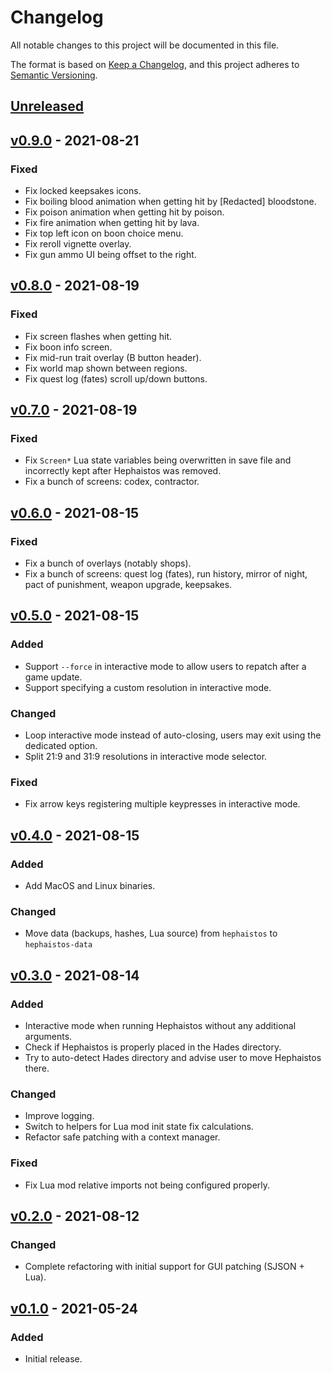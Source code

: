 # Changelog

All notable changes to this project will be documented in this file.

The format is based on [Keep a Changelog](https://keepachangelog.com/en/1.0.0/),
and this project adheres to [Semantic Versioning](https://semver.org/spec/v2.0.0.html).

## [Unreleased]

## [v0.9.0] - 2021-08-21

### Fixed

-   Fix locked keepsakes icons.
-   Fix boiling blood animation when getting hit by [Redacted] bloodstone.
-   Fix poison animation when getting hit by poison.
-   Fix fire animation when getting hit by lava.
-   Fix top left icon on boon choice menu.
-   Fix reroll vignette overlay.
-   Fix gun ammo UI being offset to the right.

## [v0.8.0] - 2021-08-19

### Fixed

-   Fix screen flashes when getting hit.
-   Fix boon info screen.
-   Fix mid-run trait overlay (B button header).
-   Fix world map shown between regions.
-   Fix quest log (fates) scroll up/down buttons.

## [v0.7.0] - 2021-08-19

### Fixed

-   Fix `Screen*` Lua state variables being overwritten in save file and incorrectly kept after Hephaistos was removed.
-   Fix a bunch of screens: codex, contractor.

## [v0.6.0] - 2021-08-15

### Fixed

-   Fix a bunch of overlays (notably shops).
-   Fix a bunch of screens: quest log (fates), run history, mirror of night, pact of punishment, weapon upgrade, keepsakes.

## [v0.5.0] - 2021-08-15

### Added

-   Support `--force` in interactive mode to allow users to repatch after a game update.
-   Support specifying a custom resolution in interactive mode.

### Changed

-   Loop interactive mode instead of auto-closing, users may exit using the dedicated option.
-   Split 21:9 and 31:9 resolutions in interactive mode selector.

### Fixed

-   Fix arrow keys registering multiple keypresses in interactive mode.

## [v0.4.0] - 2021-08-15

### Added

-   Add MacOS and Linux binaries.

### Changed

-   Move data (backups, hashes, Lua source) from `hephaistos` to `hephaistos-data`

## [v0.3.0] - 2021-08-14

### Added

-   Interactive mode when running Hephaistos without any additional arguments.
-   Check if Hephaistos is properly placed in the Hades directory.
-   Try to auto-detect Hades directory and advise user to move Hephaistos there.

### Changed

-   Improve logging.
-   Switch to helpers for Lua mod init state fix calculations.
-   Refactor safe patching with a context manager.

### Fixed

-   Fix Lua mod relative imports not being configured properly.

## [v0.2.0] - 2021-08-12

### Changed

-   Complete refactoring with initial support for GUI patching (SJSON + Lua).

## [v0.1.0] - 2021-05-24

### Added

-   Initial release.

[Unreleased]: https://github.com/nbusseneau/hephaistos/compare/v0.9.0...HEAD

[v0.9.0]: https://github.com/nbusseneau/hephaistos/compare/v0.8.0...v0.9.0

[v0.8.0]: https://github.com/nbusseneau/hephaistos/compare/v0.7.0...v0.8.0

[v0.7.0]: https://github.com/nbusseneau/hephaistos/compare/v0.6.0...v0.7.0

[v0.6.0]: https://github.com/nbusseneau/hephaistos/compare/v0.5.0...v0.6.0

[v0.5.0]: https://github.com/nbusseneau/hephaistos/compare/v0.4.0...v0.5.0

[v0.4.0]: https://github.com/nbusseneau/hephaistos/compare/v0.3.0...v0.4.0

[v0.3.0]: https://github.com/nbusseneau/hephaistos/compare/v0.2.0...v0.3.0

[v0.2.0]: https://github.com/nbusseneau/hephaistos/compare/v0.1.0...v0.2.0

[v0.1.0]: https://github.com/nbusseneau/hephaistos/compare/26a8fd00a6db8e1d513879569f70b6ea51a9e0c6...v0.1.0
